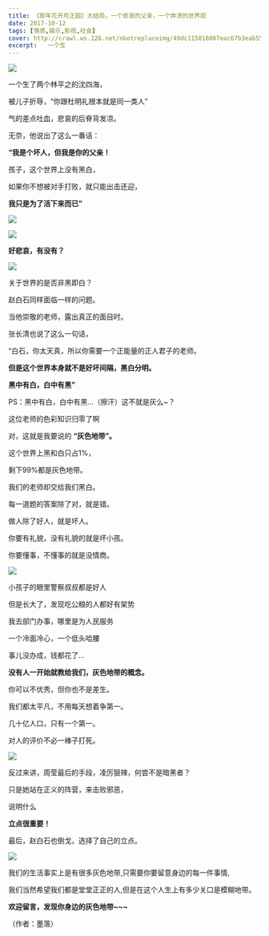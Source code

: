 ```yaml
---
title: 《那年花开月正圆》大结局，一个悲哀的父亲，一个奔溃的世界观
date: 2017-10-12
tags: [情感,娱乐,影视,社会]
cover: http://crawl.ws.126.net/nbotreplaceimg/49dc115816087eac67b3eab55e507b87/00c14884991cba2f7955429799a620b4.jpg
excerpt:   一个生
---
```

![](http://crawl.ws.126.net/nbotreplaceimg/49dc115816087eac67b3eab55e507b87/00c14884991cba2f7955429799a620b4.jpg)  

一个生了两个林平之的沈四海，

被儿子折辱，“你跟杜明礼根本就是同一类人”

气的差点吐血，悲哀的后脊背发凉。

无奈，他说出了这么一番话：

**“我是个坏人，但我是你的父亲！**

孩子，这个世界上没有黑白，

如果你不想被对手打败，就只能出击还迎，

**我只是为了活下来而已”**

![](http://crawl.ws.126.net/nbotreplaceimg/d750efec789e0ae40cef6e34bd6e8997/d75081a0b0d20b453dcd02b2f9015fd6.jpg)  

![](http://crawl.ws.126.net/nbotreplaceimg/bc4e413e0404ea8b386b4334d5ba150d/01db4b07aa472d9fbedf6d6ae54a3ece.jpg)  

**好悲哀，有没有？**

![](http://crawl.ws.126.net/nbotreplaceimg/bc4e413e0404ea8b386b4334d5ba150d/39455e8406933c37c306c37472c066fa.jpg)  

关于世界的是否非黑即白？

赵白石同样面临一样的问题。

当他崇敬的老师，露出真正的面目时。

张长清也说了这么一句话，

“白石，你太天真，所以你需要一个正能量的正人君子的老师。

**但是这个世界本身就不是好坏间隔，黑白分明。**

**黑中有白，白中有黑”**

PS：黑中有白，白中有黑...（擦汗）这不就是灰么~？

这位老师的色彩知识归零了啊

对，这就是我要说的 **“灰色地带”。**

这个世界上黑和白只占1%，

剩下99%都是灰色地带。

我们的老师却交给我们黑白。

每一道题的答案除了对，就是错。

做人除了好人，就是坏人。

你要有礼貌，没有礼貌的就是坏小孩。

你要懂事，不懂事的就是没情商。

![](http://crawl.ws.126.net/nbotreplaceimg/bc4e413e0404ea8b386b4334d5ba150d/66aaf1ee55b87caf0094c32772c9f8d8.jpg)  

小孩子的眼里警察叔叔都是好人  

但是长大了，发现吃公粮的人都好有架势

我去部门办事，哪里是为人民服务

一个冷面冷心，一个低头哈腰

事儿没办成，钱都花了...

**没有人一开始就教给我们，灰色地带的概念。**

你可以不优秀，但你也不是差生。

我们都太平凡，不用每天想着争第一。

几十亿人口，只有一个第一。

对人的评价不必一棒子打死。  

![](http://crawl.ws.126.net/nbotreplaceimg/49dc115816087eac67b3eab55e507b87/fa76ccc126f86afc6a722f0393e5281d.jpg)  

反过来讲，周莹最后的手段，凌厉狠辣，何尝不是暗黑者？  

只是她站在正义的阵营，来击败邪恶，

说明什么

**立点很重要！**

最后，赵白石也倒戈，选择了自己的立点。

![](http://crawl.ws.126.net/nbotreplaceimg/bc4e413e0404ea8b386b4334d5ba150d/92ddff1d8e54c7a029f4ece06b6622ce.jpg)  

我们的生活事实上是有很多灰色地带,只需要你要留意身边的每一件事情,

我们当然希望我们都是堂堂正正的人,但是在这个人生上有多少关口是模糊地带。

**欢迎留言，发现你身边的灰色地带~~~**

（作者：墨落）


